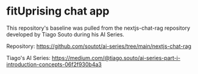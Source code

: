 # fitUprising chat app

This repository's baseline was pulled from the nextjs-chat-rag repository developed by Tiago Souto during his AI Series.

Repository: https://github.com/soutot/ai-series/tree/main/nextjs-chat-rag

Tiago's AI Series: https://medium.com/@tiago.souto/ai-series-part-i-introduction-concepts-06f2f930b4a3